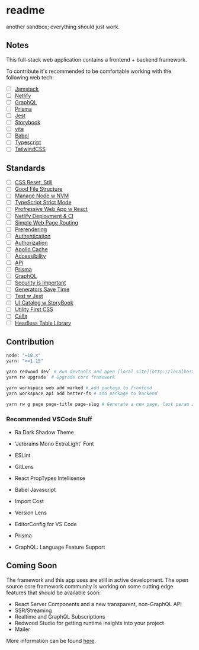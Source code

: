 # readme

another sandbox; everything should just work.

## Notes

This full-stack web application contains a frontend + backend framework.

To contribute it's recommended to be comfortable working with the following web tech:

- [ ] [Jamstack](https://jamstack.org/)
- [ ] [Netlify](https://app.netlify.com/)
- [ ] [GraphQL]()
- [ ] [Prisma]()
- [ ] [Jest]()
- [ ] [Storybook](https://storybook.js.org/)
- [ ] [vite]()
- [ ] [Babel]()
- [ ] [Typescript]()
- [ ] [TailwindCSS](https://tailwindcss.com/)

## Standards

- [ ] [CSS Reset, Still](https://meyerweb.com/eric/tools/css/reset/)
- [ ] [Good File Structure](https://redwoodjs.com/docs/tutorial/chapter1/file-structure)
- [ ] [Manage Node w NVM]()
- [ ] [TypeScript Strict Mode](https://redwoodjs.com/docs/typescript/strict-mode)
- [ ] [Profressive Web App w React](https://create-react-app.dev/docs/making-a-progressive-web-app/)
- [ ] [Netlify Deployment & CI]()
- [ ] [Simple Web Page Routing](https://redwoodjs.com/docs/tutorial/chapter1/first-page)
- [ ] [Prerendering]()
- [ ] [Authentication]()
- [ ] [Authorization]()
- [ ] [Apollo Cache]()
- [ ] [Accessibility]()
- [ ] [API]()
- [ ] [Prisma]()
- [ ] [GraphQL]()
- [ ] [Security is Important]()
- [ ] [Generators Save Time]()
- [ ] [Test w Jest]()
- [ ] [UI Catalog w StoryBook]()
- [ ] [Utility First CSS](https://tailwindcss.com/docs/utility-first)
- [ ] [Cells](https://redwoodjs.com/docs/tutorial/chapter0/what-is-redwood#cells)
- [ ] [Headless Table Library](https://tanstack.com/table/v8/docs/guide/introduction)

## Contribution

```bash
node: "=18.x"
yarn: ">=1.15"
```

```bash
yarn redwood dev` # Run devtools and open [local site](http://localhost:8910/)
yarn rw upgrade` # Upgrade core framework

yarn workspace web add marked # add package to frontend
yarn workspace api add better-fs # add package to backend

yarn rw g page page-title page-slug # Generate a new page, last param is optional
```

### Recommended VSCode Stuff

- Ra Dark Shadow Theme
- 'Jetbrains Mono ExtraLight' Font

- ESLint
- GitLens
- React PropTypes Intellisense
- Babel Javascript
- Import Cost
- Version Lens
- EditorConfig for VS Code
- Prisma
- GraphQL: Language Feature Support

## Coming Soon

The framework and this app uses are still in active development. The open source core framework community is working on some cutting edge features that should be available soon:

- React Server Components and a new transparent, non-GraphQL API
- SSR/Streaming
- Realtime and GraphQL Subscriptions
- Redwood Studio for getting runtime insights into your project
- Mailer

More information can be found [here](https://redwoodjs.com/roadmap).
